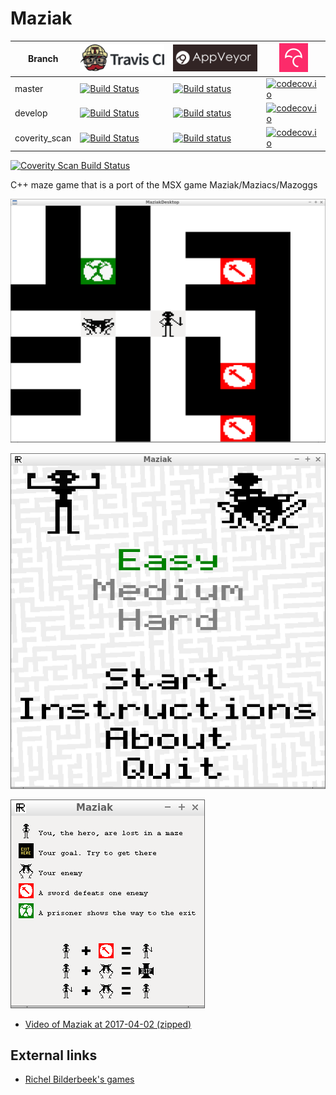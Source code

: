 # Maziak

Branch|[![Travis CI logo](TravisCI.png)](https://travis-ci.org)|[![AppVeyor logo](AppVeyor.png)](https://ci.appveyor.com)|[![Codecov logo](Codecov.png)](https://www.codecov.io)
---|---|---|---
master|[![Build Status](https://travis-ci.org/richelbilderbeek/Maziak.svg?branch=master)](https://travis-ci.org/richelbilderbeek/Maziak)|[![Build status](https://ci.appveyor.com/api/projects/status/6fagvemftjv3fena/branch/master?svg=true)](https://ci.appveyor.com/project/richelbilderbeek/maziak/branch/master)|[![codecov.io](https://codecov.io/github/richelbilderbeek/Maziak/coverage.svg?branch=master)](https://codecov.io/github/richelbilderbeek/Maziak/branch/master)
develop|[![Build Status](https://travis-ci.org/richelbilderbeek/Maziak.svg?branch=develop)](https://travis-ci.org/richelbilderbeek/Maziak)|[![Build status](https://ci.appveyor.com/api/projects/status/6fagvemftjv3fena/branch/master?svg=true)](https://ci.appveyor.com/project/richelbilderbeek/maziak/branch/develop)|[![codecov.io](https://codecov.io/github/richelbilderbeek/Maziak/coverage.svg?branch=develop)](https://codecov.io/github/richelbilderbeek/Maziak/branch/develop)
coverity_scan|[![Build Status](https://travis-ci.org/richelbilderbeek/Maziak.svg?branch=coverity_scan)](https://travis-ci.org/richelbilderbeek/Maziak)|[![Build status](https://ci.appveyor.com/api/projects/status/6fagvemftjv3fena/branch/master?svg=true)](https://ci.appveyor.com/project/richelbilderbeek/maziak/branch/coverity_scan)|[![codecov.io](https://codecov.io/github/richelbilderbeek/Maziak/coverage.svg?branch=coverity_scan)](https://codecov.io/github/richelbilderbeek/Maziak/branch/coverity_scan)

<a href="https://scan.coverity.com/projects/richelbilderbeek-maziak">
  <img alt="Coverity Scan Build Status"
       src="https://scan.coverity.com/projects/12050/badge.svg"/>
</a>

C++ maze game that is a port of the MSX game Maziak/Maziacs/Mazoggs

![Game](Screenshots/Game.png)

![Menu](Screenshots/Menu.png)

![Instructions](Screenshots/Instructions.png)

 * [Video of Maziak at 2017-04-02 (zipped)](Screenshots/20170402.zip)
 
 ## External links

 * [Richel Bilderbeek's games](https://github.com/richelbilderbeek/Games)
